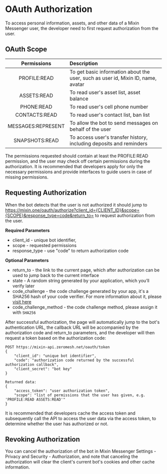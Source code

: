 # OAuth Authorization

To access personal information, assets, and other data of a Mixin Messenger user, the developer need to first request authorization from the user.

## OAuth Scope

| Permissions | Description |
|:------------------:|:----------------------------------|
| PROFILE:READ | To get basic information about the user, such as user id, Mixin ID, name, avatar |
| ASSETS:READ | To read user's asset list, asset balance |
| PHONE:READ | To read user's cell phone number |
| CONTACTS:READ | To read user's contact list, ban list |
| MESSAGES:REPRESENT | To allow the bot to send messages on behalf of the user |
| SNAPSHOTS:READ | To access user's transfer history, including deposits and reminders |

The permissions requested should contain at least the PROFILE:READ permission, and the user may check off certain permissions during the authorization. It is recommended that developers apply for only the necessary permissions and provide interfaces to guide users in case of missing permissions.

## Requesting Authorization

When the bot detects that the user is not authorized it should jump to https://mixin.one/oauth/authorize?client_id={CLIENT_ID}&scope={SCOPE}&response_type=code&return_to= to request authorization from the user.

**Required Parameters**

- client_id - unique bot identifier,
- scope - requested permissions
- response_type - use "code" to return authorization code

**Optional Parameters**

- return_to - the link to the current page, which after authorization can be used to jump back to the current interface
- state - A random string generated by your application, which you’ll verify later
- code_challenge - the code challenge generated by your app, it's a SHA256 hash of your code verifier. For more information about it, please [visit here](https://www.oauth.com/oauth2-servers/pkce/authorization-request/)
- code_challenge_method - the code challenge method, please assign it with `SHA256`

After successful authorization, the page will automatically jump to the bot's authentication URL, the callback URL will be accompanied by the authorization code and return_to parameters, and the developer will then request a token based on the authorization code:

```
POST https://mixin-api.zeromesh.net/oauth/token
{
    "client_id": "unique bot identifier",
    "code": "authorization code returned by the successful authorization callback",
    "client_secret": "bot key"
}

Returned data:
{
    "access_token": "user authorization token",
    "scope": "list of permissions that the user has given, e.g. 'PROFILE:READ ASSETS:READ'"
}
```

It is recommended that developers cache the access token and subsequently call the API to access the user data via the access token, to determine whether the user has authorized or not.

## Revoking Authorization

You can cancel the authorization of the bot in Mixin Messenger Settings - Privacy and Security - Authorization, and note that canceling the authorization will clear the client's current bot's cookies and other cache information.
